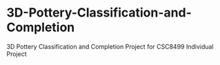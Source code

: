# 3D-Pottery-Classification-and-Completion
3D Pottery Classification and Completion Project for CSC8499 Individual Project
